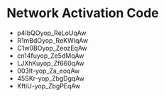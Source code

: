 # Network Activation Code
* p4IbQOyop_ReLoUqAw
* R1mBdOyop_ReKWIqAw
* C1w0BOyop_ZeozEqAw
* cn14fuyop_Ze5dMqAw
* LJXhKuyop_Zf660qAw
* 003It-yop_Za_eoqAw
* 45SKr-yop_ZbgDgqAw
* KftiU-yop_ZbgPEqAw